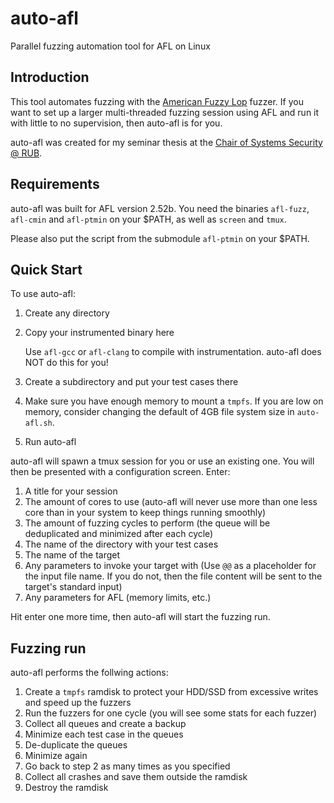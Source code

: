 # auto-afl
Parallel fuzzing automation tool for AFL on Linux

## Introduction
This tool automates fuzzing with the [American Fuzzy Lop](http://lcamtuf.coredump.cx/afl/) fuzzer. If you want to set up a larger multi-threaded fuzzing session using AFL and run it with little to no supervision, then auto-afl is for you.

auto-afl was created for my seminar thesis at the [Chair of Systems Security @ RUB](https://www.syssec.ruhr-uni-bochum.de/).

## Requirements
auto-afl was built for AFL version 2.52b. You need the binaries `afl-fuzz`, `afl-cmin` and `afl-ptmin` on your $PATH, as well as `screen` and `tmux`.

Please also put the script from the submodule `afl-ptmin` on your $PATH.

## Quick Start
To use auto-afl:
  1. Create any directory
  2. Copy your instrumented binary here
  
     Use `afl-gcc` or `afl-clang` to compile with instrumentation. auto-afl does NOT do this for you!
  3. Create a subdirectory and put your test cases there
  4. Make sure you have enough memory to mount a `tmpfs`. If you are low on memory, consider changing the default of 4GB file system size in `auto-afl.sh`.
  5. Run auto-afl

auto-afl will spawn a tmux session for you or use an existing one. You will then be presented with a configuration screen. Enter:
  1. A title for your session
  2. The amount of cores to use (auto-afl will never use more than one less core than in your system to keep things running smoothly)
  3. The amount of fuzzing cycles to perform (the queue will be deduplicated and minimized after each cycle)
  4. The name of the directory with your test cases
  5. The name of the target
  6. Any parameters to invoke your target with (Use `@@` as a placeholder for the input file name. If you do not, then the file content will be sent to the target's standard input)
  7. Any parameters for AFL (memory limits, etc.)

Hit enter one more time, then auto-afl will start the fuzzing run.

## Fuzzing run
auto-afl performs the follwing actions:
  1. Create a `tmpfs` ramdisk to protect your HDD/SSD from excessive writes and speed up the fuzzers
  2. Run the fuzzers for one cycle (you will see some stats for each fuzzer)
  3. Collect all queues and create a backup
  3. Minimize each test case in the queues
  4. De-duplicate the queues
  5. Minimize again
  6. Go back to step 2 as many times as you specified
  7. Collect all crashes and save them outside the ramdisk
  8. Destroy the ramdisk
